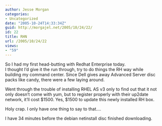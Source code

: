 ```yaml
---
author: Jesse Morgan
categories:
- Uncategorized
date: "2005-10-24T14:33:34Z"
guid: http://morgajel.net/2005/10/24/22/
id: 22
title: RHN
url: /2005/10/24/22
views:
- "59"
---
```


So I had my first head-butting with Redhat Enterprise today.  
I thought I’d give it the run through, try to do things the RH way while building my command center. Since Dell gives away Advanced Server disc packs like candy, there were a few laying around.

Went through the trouble of installing RHEL AS v3 only to find out that it not only doesn’t come with yum, but to register properly with their up2date network, it’ll cost $1500. Yes, $1500 to update this newly installed RH box.

Holy crap. I only have one thing to say to that….

I have 34 minutes before the debian netinstall disc finished downloading.